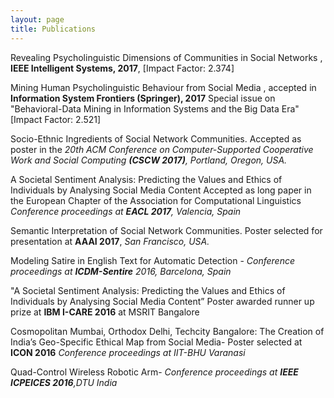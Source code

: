 ```yaml
---
layout: page
title: Publications
---
```


Revealing Psycholinguistic Dimensions of Communities in Social Networks , **IEEE Intelligent Systems, 2017**, [Impact Factor: 2.374]
 
Mining Human Psycholinguistic Behaviour from Social Media , accepted in **Information System Frontiers (Springer), 2017** Special issue on "Behavioral-Data Mining in Information Systems and the Big Data Era" [Impact Factor: 2.521]

Socio-Ethnic Ingredients of Social Network Communities. Accepted as poster in the *20th ACM Conference on Computer-Supported Cooperative Work and Social Computing **(CSCW 2017)**, Portland, Oregon, USA.*

A Societal Sentiment Analysis: Predicting the Values and Ethics of Individuals by Analysing Social Media Content Accepted as long paper in the European Chapter of the Association for Computational Linguistics  *Conference proceedings at **EACL 2017**, Valencia, Spain*


Semantic Interpretation of Social Network Communities. Poster selected for presentation at **AAAI 2017**, *San Francisco, USA.*

Modeling Satire in English Text for Automatic Detection - *Conference proceedings at **ICDM-Sentire** 2016, Barcelona, Spain*

"A Societal Sentiment Analysis: Predicting the Values and Ethics of Individuals by Analysing Social Media Content” Poster awarded runner up prize at **IBM I-CARE 2016** at MSRIT Bangalore

Cosmopolitan Mumbai, Orthodox Delhi, Techcity Bangalore: The Creation of India’s Geo-Specific Ethical Map from Social Media- Poster selected at **ICON 2016** *Conference proceedings at IIT-BHU Varanasi*
 
Quad-Control Wireless Robotic Arm- *Conference proceedings at **IEEE ICPEICES 2016**,DTU India*
 




 

